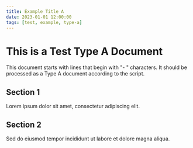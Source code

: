 ```yaml
---
title: Example Title A
date: 2023-01-01 12:00:00
tags: [test, example, type-a]
---
```


# This is a Test Type A Document

This document starts with lines that begin with "- " characters.
It should be processed as a Type A document according to the script.

## Section 1

Lorem ipsum dolor sit amet, consectetur adipiscing elit.

## Section 2

Sed do eiusmod tempor incididunt ut labore et dolore magna aliqua.